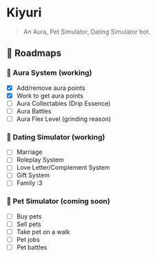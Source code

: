 # Kiyuri
> An Aura, Pet Simulator, Dating Simulator bot.

## 🎯 Roadmaps

### 🌟 Aura System (working)
- [x] Add/remove aura points
- [x] Work to get aura points 
- [ ] Aura Collectables (Drip Essence)
- [ ] Aura Battles
- [ ] Aura Flex Level (grinding reason)

### 💝 Dating Simulator (working)
- [ ] Marriage
- [ ] Roleplay System
- [ ] Love Letter/Complement System
- [ ] Gift System
- [ ] Family :3

### 🐾 Pet Simulator (coming soon)
- [ ] Buy pets
- [ ] Sell pets
- [ ] Take pet on a walk
- [ ] Pet jobs
- [ ] Pet battles